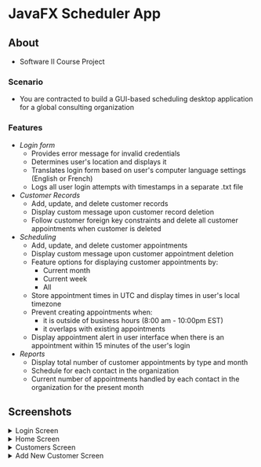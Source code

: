 # JavaFX Scheduler App

## About

- Software II Course Project

### Scenario

- You are contracted to build a GUI-based scheduling desktop application for a global consulting organization

### Features

- _Login form_
  - Provides error message for invalid credentials
  - Determines user's location and displays it 
  - Translates login form based on user's computer language settings (English or French)
  - Logs all user login attempts with timestamps in a separate .txt file
- _Customer Records_
  - Add, update, and delete customer records
  - Display custom message upon customer record deletion
  - Follow customer foreign key constraints and delete all customer appointments when customer is deleted 
- _Scheduling_
  - Add, update, and delete customer appointments
  - Display custom message upon customer appointment deletion
  - Feature options for displaying customer appointments by:
    - Current month
    - Current week
    - All
  - Store appointment times in UTC and display times in user's local timezone
  - Prevent creating appointments when:
    - it is outside of business hours (8:00 am - 10:00pm EST)
    - it overlaps with existing appointments
  - Display appointment alert in user interface when there is an appointment within 15 minutes of the user's login
- _Reports_
  - Display total number of customer appointments by type and month
  - Schedule for each contact in the organization
  - Current number of appointments handled by each contact in the organization for the present month

## Screenshots

<details>
    <summary>Login Screen</summary>

![Login Screen](./docs/loginscreen_en.png)

</details>

<details>
    <summary>Home Screen</summary>

![homeController Screen](./docs/home_no_appointments.png)
</details>

<details>
    <summary>Customers Screen</summary>

![customers Screen](./docs/customers.png)
</details>

<details>
    <summary>Add New Customer Screen</summary>

![add customer Screen](./docs/add_customers.png)
</details>
